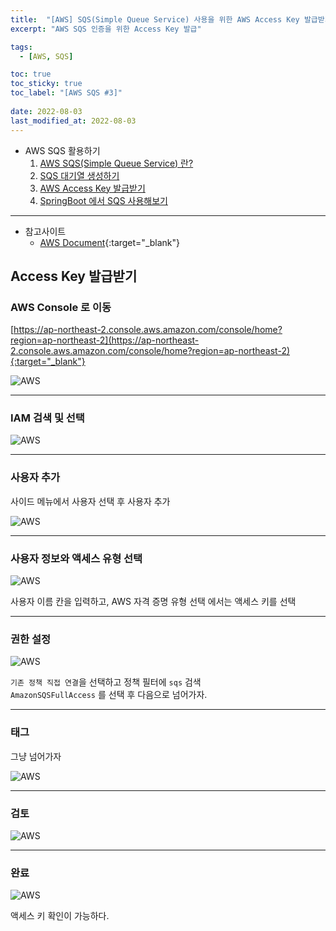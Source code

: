 ```yaml
---
title:  "[AWS] SQS(Simple Queue Service) 사용을 위한 AWS Access Key 발급받기"
excerpt: "AWS SQS 인증을 위한 Access Key 발급"

tags:
  - [AWS, SQS]

toc: true
toc_sticky: true
toc_label: "[AWS SQS #3]"
 
date: 2022-08-03
last_modified_at: 2022-08-03
---
```


- AWS SQS 활용하기
  1.  [AWS SQS(Simple Queue Service) 란?](https://ymkmoon.github.io/Aws-06-Sqs/)
  2.  [SQS 대기열 생성하기](https://ymkmoon.github.io/Aws-07-Sqs-Create/)
  3.  [AWS Access Key 발급받기](https://ymkmoon.github.io/Aws-08-Access-Key/)
  4.  [SpringBoot 에서 SQS 사용해보기](https://ymkmoon.github.io/Aws-09-Sqs-Message/)

<hr/>

- 참고사이트
  - [AWS Document](https://aws.amazon.com/ko/sqs/){:target="_blank"}


## Access Key 발급받기

### AWS Console 로 이동

[https://ap-northeast-2.console.aws.amazon.com/console/home?region=ap-northeast-2](https://ap-northeast-2.console.aws.amazon.com/console/home?region=ap-northeast-2){:target="_blank"}

![AWS](/assets/image/aws/AWS_SQS_01.PNG)

<hr/>

### IAM 검색 및 선택

![AWS](/assets/image/aws/AWS_SQS_11.PNG)

<hr/>

### 사용자 추가

사이드 메뉴에서 사용자 선택 후 사용자 추가

![AWS](/assets/image/aws/AWS_SQS_12.PNG)

<hr/>

### 사용자 정보와 액세스 유형 선택

![AWS](/assets/image/aws/AWS_SQS_13.PNG)

사용자 이름 칸을 입력하고, AWS 자격 증명 유형 선택 에서는 액세스 키를 선택

<hr/>

### 권한 설정

![AWS](/assets/image/aws/AWS_SQS_14.PNG)

`기존 정책 직접 연결`을 선택하고 정책 필터에 `sqs` 검색 <br>
`AmazonSQSFullAccess` 를 선택 후 다음으로 넘어가자.

<hr/>

### 태그 

그냥 넘어가자

![AWS](/assets/image/aws/AWS_SQS_15.PNG)

<hr/>

### 검토

![AWS](/assets/image/aws/AWS_SQS_16.PNG)

<hr/>

### 완료

![AWS](/assets/image/aws/AWS_SQS_17.PNG)

액세스 키 확인이 가능하다.


